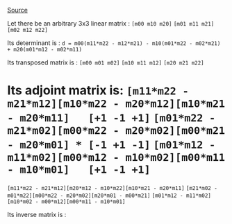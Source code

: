 [Source](https://www.wikihow.com/Find-the-Inverse-of-a-3x3-Matrix)

Let there be an arbitrary 3x3 linear matrix :
`[m00 m10 m20]`
`[m01 m11 m21]`
`[m02 m12 m22]`

Its determinant is : 
`d = m00(m11*m22 - m12*m21) - m10(m01*m22 - m02*m21) + m20(m01*m12 - m02*m11)`

Its transposed matrix is :
`[m00 m01 m02]`
`[m10 m11 m12]`
`[m20 m21 m22]`

Its adjoint matrix is:
`[m11*m22 - m21*m12][m10*m22 - m20*m12][m10*m21 - m20*m11]   [+1 -1 +1]`
`[m01*m22 - m21*m02][m00*m22 - m20*m02][m00*m21 - m20*m01] * [-1 +1 -1]`
`[m01*m12 - m11*m02][m00*m12 - m10*m02][m00*m11 - m10*m01]   [+1 -1 +1]`
=
`[m11*m22 - m21*m12][m20*m12 - m10*m22][m10*m21 - m20*m11]`
`[m21*m02 - m01*m22][m00*m22 - m20*m02][m20*m01 - m00*m21]`
`[m01*m12 - m11*m02][m10*m02 - m00*m12][m00*m11 - m10*m01]`

Its inverse matrix is : 
